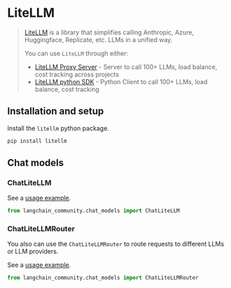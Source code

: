 # LiteLLM

>[LiteLLM](https://docs.litellm.ai/docs/) is a library that simplifies calling Anthropic, 
> Azure, Huggingface, Replicate, etc. LLMs in a unified way.
> 
>You can use `LiteLLM` through either:
>
>* [LiteLLM Proxy Server](https://docs.litellm.ai/docs/#openai-proxy) - Server to call 100+ LLMs, load balance, cost tracking across projects
>* [LiteLLM python SDK](https://docs.litellm.ai/docs/#basic-usage) - Python Client to call 100+ LLMs, load balance, cost tracking

## Installation and setup

Install the `litellm` python package.

```bash
pip install litellm
```

## Chat models

### ChatLiteLLM

See a [usage example](/LangChain/docs/integrations/chat/litellm).

```python
from langchain_community.chat_models import ChatLiteLLM
```

### ChatLiteLLMRouter

You also can use the `ChatLiteLLMRouter` to route requests to different LLMs or LLM providers.

See a [usage example](/LangChain/docs/integrations/chat/litellm_router).

```python
from langchain_community.chat_models import ChatLiteLLMRouter
```
